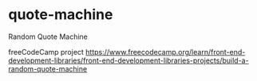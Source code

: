# quote-machine
Random Quote Machine

freeCodeCamp project
https://www.freecodecamp.org/learn/front-end-development-libraries/front-end-development-libraries-projects/build-a-random-quote-machine
